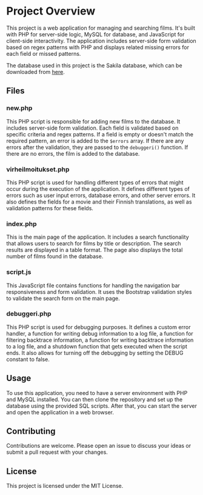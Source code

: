 # Project Overview

This project is a web application for managing and searching films. It's built with PHP for server-side logic, MySQL for database, and JavaScript for client-side interactivity. The application includes server-side form validation based on regex patterns with PHP and displays related missing errors for each field or missed patterns.

The database used in this project is the Sakila database, which can be downloaded from [here](https://downloads.mysql.com/docs/sakila-db.zip).

## Files

### new.php

This PHP script is responsible for adding new films to the database. It includes server-side form validation. Each field is validated based on specific criteria and regex patterns. If a field is empty or doesn't match the required pattern, an error is added to the `$errors` array. If there are any errors after the validation, they are passed to the `debuggeri()` function. If there are no errors, the film is added to the database.

### virheilmoitukset.php

This PHP script is used for handling different types of errors that might occur during the execution of the application. It defines different types of errors such as user input errors, database errors, and other server errors. It also defines the fields for a movie and their Finnish translations, as well as validation patterns for these fields.

### index.php

This is the main page of the application. It includes a search functionality that allows users to search for films by title or description. The search results are displayed in a table format. The page also displays the total number of films found in the database.

### script.js

This JavaScript file contains functions for handling the navigation bar responsiveness and form validation. It uses the Bootstrap validation styles to validate the search form on the main page.

### debuggeri.php

This PHP script is used for debugging purposes. It defines a custom error handler, a function for writing debug information to a log file, a function for filtering backtrace information, a function for writing backtrace information to a log file, and a shutdown function that gets executed when the script ends. It also allows for turning off the debugging by setting the DEBUG constant to false.

## Usage

To use this application, you need to have a server environment with PHP and MySQL installed. You can then clone the repository and set up the database using the provided SQL scripts. After that, you can start the server and open the application in a web browser.

## Contributing

Contributions are welcome. Please open an issue to discuss your ideas or submit a pull request with your changes.

## License

This project is licensed under the MIT License.